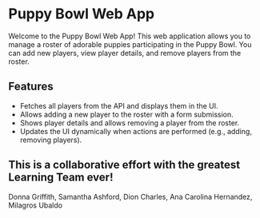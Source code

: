# Puppy Bowl Web App

Welcome to the Puppy Bowl Web App! This web application allows you to manage a roster of adorable puppies participating in the Puppy Bowl. You can add new players, view player details, and remove players from the roster.

## Features

- Fetches all players from the API and displays them in the UI.
- Allows adding a new player to the roster with a form submission.
- Shows player details and allows removing a player from the roster.
- Updates the UI dynamically when actions are performed (e.g., adding, removing players).

## This is a collaborative effort with the greatest Learning Team ever!
Donna Griffith,
Samantha Ashford,
Dion Charles,
Ana Carolina Hernandez,
Milagros Ubaldo

